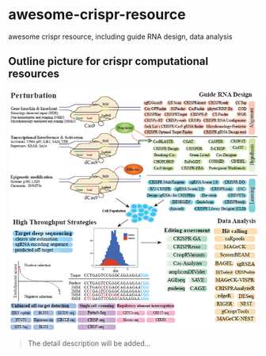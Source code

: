# awesome-crispr-resource
awesome crispr resource, including guide RNA design, data analysis

## Outline picture for crispr computational resources
![outline](imgs/01_outline_crispr.png)

> The detail description will be added...
